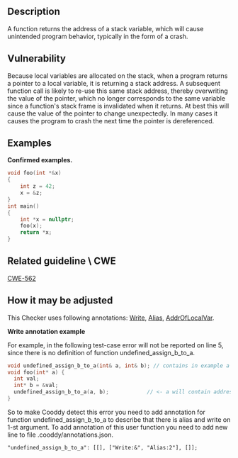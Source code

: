 ## Description
A function returns the address of a stack variable, which will cause unintended program behavior, typically in the form of a crash.

## Vulnerability
Because local variables are allocated on the stack, when a program returns a pointer to a local variable, it is returning a stack address. A subsequent function call is likely to re-use this same stack address, thereby overwriting the value of the pointer, which no longer corresponds to the same variable since a function's stack frame is invalidated when it returns. At best this will cause the value of the pointer to change unexpectedly. In many cases it causes the program to crash the next time the pointer is dereferenced.

## Examples
**Confirmed examples.**




```cpp
void foo(int *&x)
{
    int z = 42;
    x = &z;
}
int main()
{
    int *x = nullptr;
    foo(x);
    return *x;
}
```

## Related guideline \ CWE
[CWE-562](https://cwe.mitre.org/data/definitions/562.md)

## How it may be adjusted
This Checker uses following annotations: [Write](Annotations.md), [Alias](Annotations.md), [AddrOfLocalVar](Annotations.md). 


**Write annotation example**


For example, in the following test-case error will not be reported on line 5, since there is no definition of function undefined_assign_b_to_a.




```cpp
void undefined_assign_b_to_a(int& a, int& b); // contains in example a = b;
void foo(int* a) {
  int val;
  int* b = &val;
  undefined_assign_b_to_a(a, b);            // <- a will contain address of val
}
```


  



 So to make Cooddy detect this error you need to add annotation for function undefined_assign_b_to_a to describe that there is alias and write on 1-st argument. To add annotation of this user function you need to add new line to file .cooddy/annotations.json.




```
"undefined_assign_b_to_a": [[], ["Write:&", "Alias:2"], []];
```
